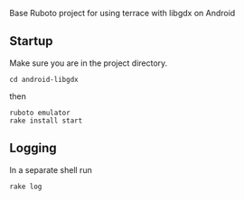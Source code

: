 Base Ruboto project for using terrace with libgdx on Android

## Startup

Make sure you are in the project directory.

    cd android-libgdx

then

    ruboto emulator
    rake install start

## Logging

In a separate shell run

    rake log
